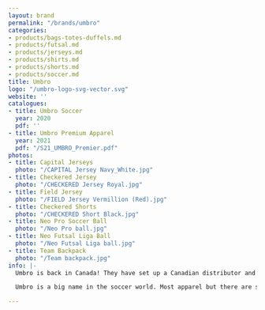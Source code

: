 ```yaml
---
layout: brand
permalink: "/brands/umbro"
categories:
- products/bags-totes-duffels.md
- products/futsal.md
- products/jerseys.md
- products/shirts.md
- products/shorts.md
- products/soccer.md
title: Umbro
logo: "/umbro-logo-svg-vector.svg"
website: ''
catalogues:
- title: Umbro Soccer
  year: 2020
  pdf: ''
- title: Umbro Premium Apparel
  year: 2021
  pdf: "/S21_UMBRO_Premier.pdf"
photos:
- title: Capital Jerseys
  photo: "/CAPITAL Jersey Navy_White.jpg"
- title: Checkered Jersey
  photo: "/CHECKERED Jersey Royal.jpg"
- title: Field Jersey
  photo: "/FIELD Jersey Vermillion (Red).jpg"
- title: Checkered Shorts
  photo: "/CHECKERED Short Black.jpg"
- title: Neo Pro Soccer Ball
  photo: "/Neo Pro ball.jpg"
- title: Neo Futsal Liga Ball
  photo: "/Neo Futsal Liga ball.jpg"
- title: Team Backpack
  photo: "/Team backpack.jpg"
info: |-
  Umbro is back in Canada! They have set up a Canadian distributor and will also be eventually carrying inventory in Canada.

  Umbro is a big name in the soccer world. Most apparel but there are some balls and bags available as well.

---
```

